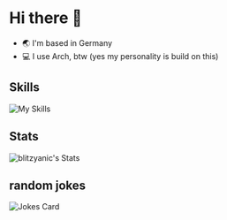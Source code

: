 # Hi there 👋

- 🌏 I'm based in Germany
- 💻 I use Arch, btw (yes my personality is build on this)

## Skills
![My Skills](https://skillicons.dev/icons?i=linux,arch,git,bash,kotlin,python,typescript)

## Stats
![blitzyanic's Stats](https://github-readme-stats.vercel.app/api?username=blitzyanic&theme=tokyonight&show_icons=true&hide_border=true&count_private=false)

## random jokes
![Jokes Card](https://readme-jokes.vercel.app/api?hideBorder&theme=tokyonight) 

